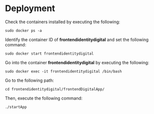 # Deployment
  
  Check the containers installed by executing the following:
    
    sudo docker ps -a

  Identify the container ID of **frontendidentitydigital** and set the following command:
    
    sudo docker start frontendidentitydigital

  Go into the container **frontendidentitydigital** by executing the following:
    
    sudo docker exec -it frontendidentitydigital /bin/bash

  Go to the following path:
    
    cd frontendidentitydigital/frontendDigitalApp/

  Then, execute the following command:
    
    ./startApp
